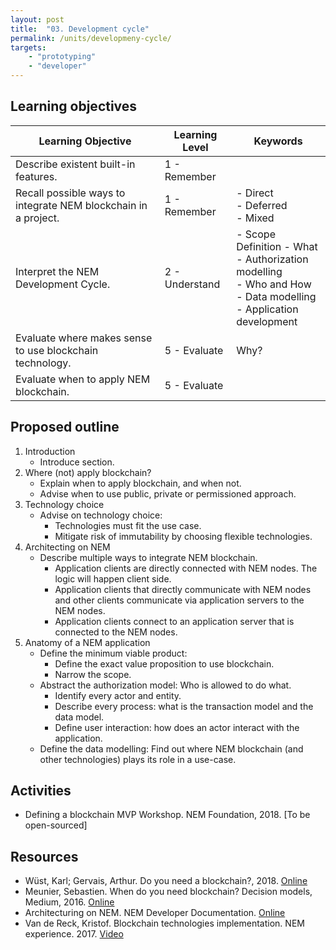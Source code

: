 ```yaml
---
layout: post
title:  "03. Development cycle"
permalink: /units/developmeny-cycle/
targets: 
    - "prototyping"
    - "developer"
---
```


## Learning objectives


| Learning Objective | Learning Level | Keywords |
| --- | --- | --- |
| Describe existent built-in features. | 1 - Remember | |
| Recall possible ways to integrate NEM blockchain in a project. | 1 - Remember | - Direct<br> - Deferred <br> - Mixed |
| Interpret the NEM Development Cycle. | 2 - Understand | - Scope Definition - What<br> - Authorization modelling <br> - Who and How <br>- Data modelling<br> - Application development |
| Evaluate where makes sense to use blockchain technology. | 5 - Evaluate | Why? |
| Evaluate when to apply NEM blockchain.| 5 - Evaluate | |

## Proposed outline

1. Introduction
    * Introduce section.
2. Where (not) apply blockchain?
    * Explain when to apply blockchain, and when not.
    * Advise when to use public, private or permissioned approach.
3. Technology choice
    * Advise on technology choice:
        - Technologies must fit the use case.
        - Mitigate risk of immutability by choosing flexible technologies.
4. Architecting on NEM
    * Describe multiple ways to integrate NEM blockchain.
        - Application clients are directly connected with NEM nodes. The logic will happen client side.  
        - Application clients that directly communicate with NEM nodes and other clients communicate via application servers to the NEM nodes.
        - Application clients connect to an application server that is connected to the NEM nodes. 
5. Anatomy of a NEM application
    * Define the minimum viable product:
        - Define the exact value proposition to use blockchain. 
        - Narrow the scope.
    * Abstract the authorization model: Who is allowed to do what.
        - Identify every actor and entity.
        - Describe every process: what is the transaction model and the data model.
        - Define user interaction: how does an actor interact with the application.
    * Define the data modelling: Find out where NEM blockchain (and other technologies) plays its role in a use-case.

## Activities

* Defining a blockchain MVP Workshop. NEM Foundation, 2018. [To be open-sourced]

## Resources

* Wüst, Karl; Gervais, Arthur. Do you need a blockchain?, 2018. [Online](https://eprint.iacr.org/2017/375.pdf)
* Meunier, Sebastien. When do you need blockchain? Decision models, Medium, 2016. [Online](https://medium.com/@sbmeunier/when-do-you-need-blockchain-decision-models-a5c40e7c9ba1)
* Architecturing on NEM. NEM Developer Documentation. [Online](https://nemtech.github.io/getting-started/what-is-nem.html)
* Van de Reck, Kristof. Blockchain technologies implementation. NEM experience. 2017. [Video](https://www.youtube.com/watch?v=jTSNr2ocs5I)
